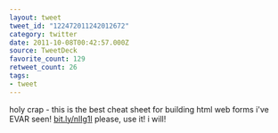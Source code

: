 ```yaml
---
layout: tweet
tweet_id: "122472011242012672"
category: twitter
date: 2011-10-08T00:42:57.000Z
source: TweetDeck
favorite_count: 129
retweet_count: 26
tags:
- tweet
---
```


holy crap - this is the best cheat sheet for building html web forms i've EVAR seen! [bit.ly/nlIg1l](http://bit.ly/nlIg1l) please, use it! i will!
